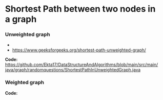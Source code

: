 # Shortest Path between two nodes in a graph

### **Unweighted graph**

-
- https://www.geeksforgeeks.org/shortest-path-unweighted-graph/

**Code:** https://github.com/Ekta17/DataStructureAndAlgorithms/blob/main/src/main/java/graph/randomquestions/ShortestPathInUnweightedGraph.java

### **Weighted graph**

**Code:** 

